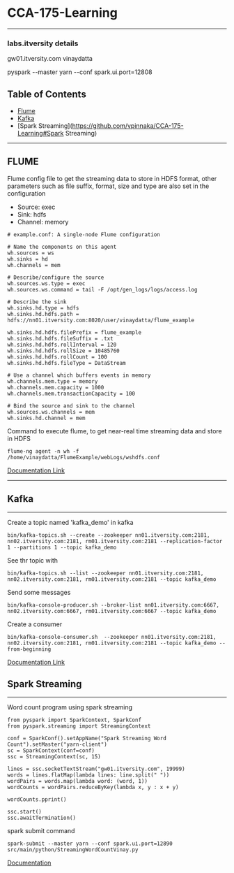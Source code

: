 # CCA-175-Learning
----------------------------------------------------------------------------------------------------------------------------------
### labs.itversity details
gw01.itversity.com
vinaydatta


pyspark --master yarn --conf spark.ui.port=12808


## Table of Contents
- [Flume](https://github.com/vpinnaka/CCA-175-Learning#flume)
- [Kafka](https://github.com/vpinnaka/CCA-175-Learning#kafka)
- [Spark Streaming](https://github.com/vpinnaka/CCA-175-Learning#Spark Streaming)
----------------------------------------------------------------------------------------------------------------------------------
## FLUME

Flume config file to get the streaming data to store in HDFS format, other parameters such as file suffix, format, size and type are also set in the configuration
- Source: exec
- Sink: hdfs
- Channel: memory
```
# example.conf: A single-node Flume configuration

# Name the components on this agent
wh.sources = ws
wh.sinks = hd
wh.channels = mem

# Describe/configure the source
wh.sources.ws.type = exec
wh.sources.ws.command = tail -F /opt/gen_logs/logs/access.log

# Describe the sink
wh.sinks.hd.type = hdfs
wh.sinks.hd.hdfs.path = hdfs://nn01.itversity.com:8020/user/vinaydatta/flume_example

wh.sinks.hd.hdfs.filePrefix = flume_example
wh.sinks.hd.hdfs.fileSuffix = .txt
wh.sinks.hd.hdfs.rollInterval = 120
wh.sinks.hd.hdfs.rollSize = 10485760
wh.sinks.hd.hdfs.rollCount = 100
wh.sinks.hd.hdfs.fileType = DataStream

# Use a channel which buffers events in memory
wh.channels.mem.type = memory
wh.channels.mem.capacity = 1000
wh.channels.mem.transactionCapacity = 100

# Bind the source and sink to the channel
wh.sources.ws.channels = mem
wh.sinks.hd.channel = mem

```

Command to execute flume, to get near-real time streaming data and store in HDFS
```
flume-ng agent -n wh -f /home/vinaydatta/FlumeExample/webLogs/wshdfs.conf 
```
[Documentation Link](https://archive.cloudera.com/cdh5/cdh/5/flume-ng/FlumeUserGuide.html#hdfs-sink)

----------------------------------------------------------------------------------------------------------------------------------

## Kafka
----------------------------------------------------------------------------------------------------------------------------------
Create a topic named 'kafka_demo' in kafka
```
bin/kafka-topics.sh --create --zookeeper nn01.itversity.com:2181, nn02.itversity.com:2181, rm01.itversity.com:2181 --replication-factor 1 --partitions 1 --topic kafka_demo
```
See thr topic with
```
bin/kafka-topics.sh --list --zookeeper nn01.itversity.com:2181, nn02.itversity.com:2181, rm01.itversity.com:2181 --topic kafka_demo
```
Send some messages
```
bin/kafka-console-producer.sh --broker-list nn01.itversity.com:6667, nn02.itversity.com:6667, rm01.itversity.com:6667 --topic kafka_demo
```
Create a consumer
```
bin/kafka-console-consumer.sh  --zookeeper nn01.itversity.com:2181, nn02.itversity.com:2181, rm01.itversity.com:2181 --topic kafka_demo --from-beginning
```
[Documentation Link](https://kafka.apache.org/quickstart)

## Spark Streaming
----------------------------------------------------------------------------------------------------------------------------------
Word count program using spark streaming
```
from pyspark import SparkContext, SparkConf
from pyspark.streaming import StreamingContext

conf = SparkConf().setAppName("Spark Streaming Word Count").setMaster("yarn-client")
sc = SparkContext(conf=conf)
ssc = StreamingContext(sc, 15)

lines = ssc.socketTextStream("gw01.itversity.com", 19999)
words = lines.flatMap(lambda lines: line.split(" "))
wordPairs = words.map(lambda word: (word, 1))
wordCounts = wordPairs.reduceByKey(lambda x, y : x + y)

wordCounts.pprint()

ssc.start()
ssc.awaitTermination()

```
spark submit command
```
spark-submit --master yarn --conf spark.ui.port=12890 src/main/python/StreamingWordCountVinay.py
```
[Documentation](http://spark.apache.org/docs/1.6.0/streaming-programming-guide.html#a-quick-example)










